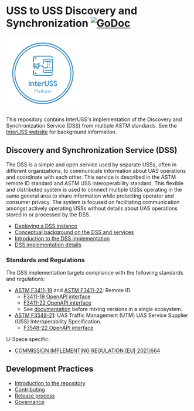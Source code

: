 # USS to USS Discovery and Synchronization [![GoDoc](https://godoc.org/github.com/interuss/dss?status.svg)](https://godoc.org/github.com/interuss/dss)

<img src="docs/assets/color_logo_transparent.png" width="200">

This repository contains InterUSS's implementation of the Discovery and Synchronization Service (DSS) from multiple ASTM standards. See the [InterUSS website](https://interuss.org) for background information.

## Discovery and Synchronization Service (DSS)

The DSS is a simple and open service used by separate USSs, often in different organizations, to communicate
information about UAS operations and coordinate with each other. This service is described in the ASTM remote
ID standard and ASTM USS interoperability standard. This flexible and distributed system is used to connect
multiple USSs operating in the same general area to share information while protecting operator and consumer
privacy. The system is focused on facilitating communication amongst actively operating USSs without details
about UAS operations stored in or processed by the DSS.

- [Deploying a DSS instance](./deploy/README.md)
- [Conceptual background on the DSS and services](./concepts.md)
- [Introduction to the DSS implementation](./README_DSS.md)
- [DSS implementation details](./implementation_details.md)

### Standards and Regulations

The DSS implementation targets compliance with the following standards and regulations:

- [ASTM F3411-19](https://www.astm.org/f3411-19.html) and [ASTM F3411-22](https://www.astm.org/f3411-22.html): Remote ID.
    - [F3411-19 OpenAPI interface](https://github.com/uastech/standards/releases/tag/astm_rid_1.0)
    - [F3411-22 OpenAPI interface](https://github.com/uastech/standards/releases/tag/astm_rid_api_2.1)
    - See [documentation](./interfaces/rid/README.md) before mixing versions in a single ecosystem.
- [ASTM F3548-21](https://www.astm.org/f3548-21.html): UAS Traffic Management (UTM) UAS
  Service Supplier (USS) Interoperability Specification.
    - [F3548-22 OpenAPI interface](./interfaces/astm-utm)

U-Space specific:
- [COMMISSION IMPLEMENTING REGULATION (EU) 2021/664](https://eur-lex.europa.eu/legal-content/EN/TXT/HTML/?uri=CELEX:32021R0664&from=EN#d1e32-178-1)

## Development Practices
- [Introduction to the repository](./introduction_to_repository.md)
- [Contributing](./CONTRIBUTING.md)
- [Release process](./RELEASE.md)
- [Governance](https://github.com/interuss/tsc)
